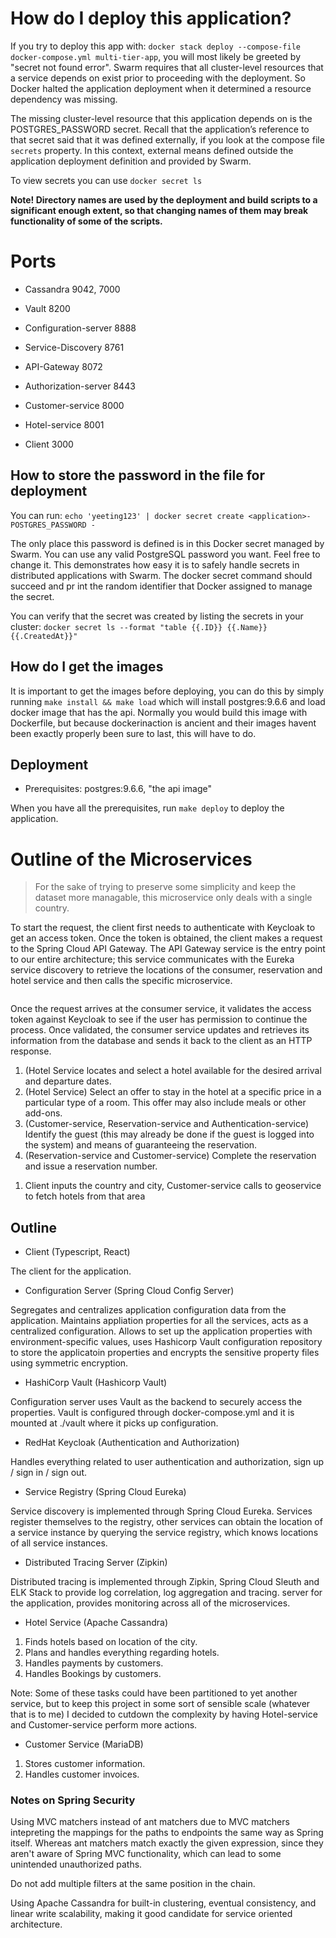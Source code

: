 # How do I deploy this application?

If you try to deploy this app with: `docker stack deploy --compose-file docker-compose.yml multi-tier-app`, you will most likely be greeted by "secret not found error". Swarm requires that all cluster-level resources that a service depends on exist prior to proceeding with the deployment. So Docker halted the application deployment when it determined a resource dependency was missing.

The missing cluster-level resource that this application depends on is the POSTGRES\_PASSWORD secret. Recall that the application’s reference to that secret said that it was defined externally, if you look at the compose file `secrets` property. In this context, external means defined outside the application deployment definition and provided by Swarm.

To view secrets you can use `docker secret ls`

**Note! Directory names are used by the deployment and build scripts to a significant enough extent, so that changing names of them may break functionality of some of the scripts.**

# Ports

* Cassandra 9042, 7000
* Vault 8200

* Configuration-server 8888
* Service-Discovery 8761
* API-Gateway 8072
* Authorization-server 8443

* Customer-service 8000
* Hotel-service 8001

* Client 3000

## How to store the password in the file for deployment

You can run: `echo 'yeeting123' | docker secret create <application>-POSTGRES_PASSWORD -`

The only place this password is defined is in this Docker secret managed by Swarm. You can use any valid PostgreSQL password you want. Feel free to change it. This demonstrates how easy it is to safely handle secrets in distributed applications with Swarm. The docker secret command should succeed and pr int the random identifier that Docker assigned to manage the secret. 

You can verify that the secret was created by listing the secrets in your cluster: `docker secret ls --format "table {{.ID}} {{.Name}} {{.CreatedAt}}"`

## How do I get the images

It is important to get the images before deploying, you can do this by simply running `make install && make load` which will install postgres:9.6.6 and load docker image that has the api. Normally you would build this image with Dockerfile, but because dockerinaction is ancient and their images havent been exactly properly been sure to last, this will have to do.

## Deployment

* Prerequisites: postgres:9.6.6, "the api image"

When you have all the prerequisites, run `make deploy` to deploy the application.


# Outline of the Microservices

> For the sake of trying to preserve some simplicity and keep the dataset more managable, this microservice only deals with a single country.

<p>To start the request, the client first needs to authenticate with Keycloak to get an access token. Once the token is obtained, the client makes a request to the Spring Cloud API Gateway. The API Gateway service is the entry point to our entire architecture; this service communicates with the Eureka service discovery to retrieve the locations of the consumer, reservation and hotel service and then calls the specific microservice.</p>
<pre></pre>
<p>Once the request arrives at the consumer service, it validates the access token against Keycloak to see if the user has permission to continue the process. Once validated, the consumer service updates and retrieves its information from the database and sends it back to the client as an HTTP response.</p>

<ol>
  <li>(Hotel Service locates and select a hotel available for the desired arrival and departure dates.</li>
  <li>(Hotel Service) Select an offer to stay in the hotel at a specific price in a particular type of a room. This offer may also include meals or other add-ons.</li>
  <li>(Customer-service, Reservation-service and Authentication-service) Identify the guest (this may already be done if the guest is logged into the system) and means of guaranteeing the reservation.</li>
  <li>(Reservation-service and Customer-service) Complete the reservation and issue a reservation number.</li>
</ol>

<ol>
  <li>Client inputs the country and city, Customer-service calls to geoservice to fetch hotels from that area</li>
</ol>

## Outline

* Client (Typescript, React)

<p>The client for the application.</p>

* Configuration Server (Spring Cloud Config Server)

<p>Segregates and centralizes application configuration data from the application. Maintains appliation properties for all the services, acts as a centralized configuration. Allows to set up the application properties with environment-specific values, uses Hashicorp Vault configuration repository to store the applicatoin properties and encrypts the sensitive property files using symmetric encryption.</p>

* HashiCorp Vault (Hashicorp Vault)

<p>Configuration server uses Vault as the backend to securely access the properties. Vault is configured through docker-compose.yml and it is mounted at ./vault where it picks up configuration.</p>

* RedHat Keycloak (Authentication and Authorization) 

<p>Handles everything related to user authentication and authorization, sign up / sign in / sign out.</p>

* Service Registry (Spring Cloud Eureka)

<p>Service discovery is implemented through Spring Cloud Eureka. Services register themselves to the registry, other services can obtain the location of a service instance by querying the service registry, which knows locations of all service instances.</p>

* Distributed Tracing Server (Zipkin)

<p>Distributed tracing is implemented through Zipkin, Spring Cloud Sleuth and ELK Stack to provide log correlation, log aggregation and tracing. server for the application, provides monitoring across all of the microservices.</p>

* Hotel Service (Apache Cassandra)

1. Finds hotels based on location of the city. 
2. Plans and handles everything regarding hotels.
3. Handles payments by customers.
4. Handles Bookings by customers.

Note: Some of these tasks could have been partitioned to yet another service, but to keep this project in some sort of sensible scale (whatever that is to me) I decided to cutdown the complexity by having Hotel-service and Customer-service perform more actions.

* Customer Service (MariaDB)

1. Stores customer information.
2. Handles customer invoices.

### Notes on Spring Security

Using MVC matchers instead of ant matchers due to MVC matchers intepreting the mappings for the paths to endpoints the same way as Spring itself. Whereas ant matchers match exactly the given expression, since they aren't aware of Spring MVC functionality, which can lead to some unintended unauthorized paths.

Do not add multiple filters at the same position in the chain.

Using Apache Cassandra for built-in clustering, eventual consistency, and linear write scalability, making it good candidate for service oriented architecture.
